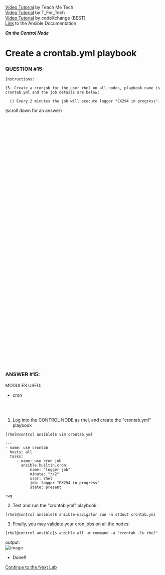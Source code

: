 <a href="https://www.youtube.com/watch?v=K2MiUfyy3Lk&list=PLYB6dfdhWDePZf4fd4YgGGtSX_vHKv5vz&index=18">Video Tutorial</a> by Teach Me Tech \
<a href="https://www.youtube.com/watch?v=1NSkMSsIB3g&list=PLtt9NBONpp0MJlYGrigUukueTlp1d-rc8&index=7">Video Tutorial</a> by T_For_Tech \
<a href="https://www.youtube.com/watch?v=DDlOBQUt0ug&list=PLL_setXLS0tiYMipvQI4oUGkJwhOhn42J&index=15">Video Tutorial</a> by codeXchange (BEST) \
<a href="https://docs.ansible.com/ansible/latest/collections/ansible/builtin/cron_module.html#ansible-builtin-cron-module-manage-cron-d-and-crontab-entries">Link</a> to the Ansible Documentation

***On the Control Node***

# Create a crontab.yml playbook
### QUESTION #15:
```
Instructions:

15. Create a cronjob for the user rhel on all nodes, playbook name is crontab.yml and the job details are below:

  i) Every 2 minutes the job will execute logger "EX294 in progress".
```

(scroll down for an answer)
<br/><br/><br/><br/><br/><br/><br/><br/><br/><br/><br/><br/><br/><br/><br/><br/><br/><br/><br/><br/><br/><br/><br/><br/>
<br/><br/><br/><br/><br/><br/><br/><br/><br/><br/><br/><br/><br/><br/><br/><br/><br/><br/><br/><br/><br/><br/><br/><br/>

### ANSWER #15:
MODULES USED:
- cron

</br></br>

1) Log into the CONTROL NODE as rhel, and create the "crontab.yml" playbook
```
[rhel@control ansible]$ ﻿vim crontab.yml

---
- name: use crontab
  hosts: all
  tasks:
     - name: use cron job
       ansible.builtin.cron:
           name: "logger job"
           minute: "*/2"
           user: rhel
           job: logger "EX294 in progress"
           state: present

:wq
```

2) Test and run the "crontab.yml" playbook:
```
[rhel@control ansible]$ ansible-navigator run -m stdout crontab.yml
```

3) Finally, you may validate your cron jobs on all the nodes:
```
[rhel@control ansible]$ ansible all -m command -a "crontab -lu rhel"
```
output: \
![image](https://github.com/user-attachments/assets/11ff89a6-4b91-4cd7-b4d5-e5b1bd0fe70a)

* Done!!

[Continue to the Next Lab](16_lvm_yml_(HARD).md)
